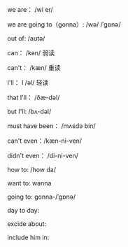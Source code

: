 
we are： /wi er/

we are going to（gonna）:  /wə/ /ˈɡɒnə/

out of:  /aʊtə/

can： /kən/ 弱读

can't： /kæn/ 重读



I'll： I /əl/ 轻读  

that I'll： /ðæ-dəl/ 

but I'll: /bʌ-dəl/      



must have been： /mʌsdə bin/  

can't even：/kæn-ni-ven/



didn't even： /di-ni-ven/

how to: /how da/

want to: wanna

going to: gonna-/ˈɡɒnə/




day to day: 

excide about:

include him in: 